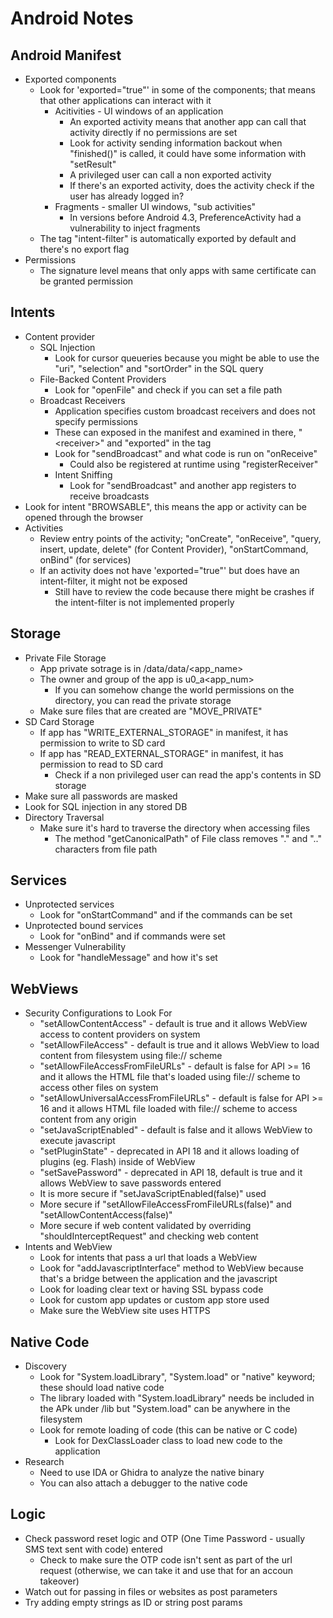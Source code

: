 # Android Notes
## Android Manifest
* Exported components
  * Look for 'exported="true"' in some of the components; that means that other applications can interact with it
    * Acitivities - UI windows of an application
      * An exported activity means that another app can call that activity directly if no permissions are set
      * Look for activity sending information backout when "finished()" is called, it could have some information with "setResult"
      * A privileged user can call a non exported activity
      * If there's an exported activity, does the activity check if the user has already logged in?
    * Fragments - smaller UI windows, "sub activities"
      * In versions before Android 4.3, PreferenceActivity had a vulnerability to inject fragments
  * The tag "intent-filter" is automatically exported by default and there's no export flag
* Permissions
  * The signature level means that only apps with same certificate can be granted permission
## Intents
* Content provider
  * SQL Injection
    * Look for cursor queueries because you might be able to use the "uri", "selection" and "sortOrder" in the SQL query
  * File-Backed Content Providers
    * Look for "openFile" and check if you can set a file path
  * Broadcast Receivers
    * Application specifies custom broadcast receivers and does not specify permissions
    * These can exposed in the manifest and examined in there, "<receiver\>" and "exported" in the tag
    * Look for "sendBroadcast" and what code is run on "onReceive"
      * Could also be registered at runtime using "registerReceiver"
    * Intent Sniffing
      * Look for "sendBroadcast" and another app registers to receive broadcasts
* Look for intent "BROWSABLE", this means the app or activity can be opened through the browser
* Activities
  * Review entry points of the activity; "onCreate", "onReceive", "query, insert, update, delete" (for Content Provider), "onStartCommand, onBind" (for services)
  * If an activity does not have 'exported="true"' but does have an intent-filter, it might not be exposed
    * Still have to review the code because there might be crashes if the intent-filter is not implemented properly
## Storage
* Private File Storage
  * App private sotrage is in /data/data/<app_name>
  * The owner and group of the app is u0_a<app_num>
    * If you can somehow change the world permissions on the directory, you can read the private storage
  * Make sure files that are created are "MOVE_PRIVATE"
* SD Card Storage
  * If app has "WRITE_EXTERNAL_STORAGE" in manifest, it has permission to write to SD card
  * If app has "READ_EXTERNAL_STORAGE" in manifest, it has permission to read to SD card
    * Check if a non privileged user can read the app's contents in SD storage
* Make sure all passwords are masked
* Look for SQL injection in any stored DB
* Directory Traversal
  * Make sure it's hard to traverse the directory when accessing files
    * The method "getCanonicalPath" of File class removes "." and ".." characters from file path
## Services
* Unprotected services
  * Look for "onStartCommand" and if the commands can be set
* Unprotected bound services
  * Look for "onBind" and if commands were set
* Messenger Vulnerability
  * Look for "handleMessage" and how it's set
## WebViews
* Security Configurations to Look For
  * "setAllowContentAccess" - default is true and it allows WebView access to content providers on system
  * "setAllowFileAccess" - default is true and it allows WebView to load content from filesystem using file:// scheme
  * "setAllowFileAccessFromFileURLs" - default is false for API >= 16 and it allows the HTML file that's loaded using file:// scheme to access other files on system
  * "setAllowUniversalAccessFromFileURLs" - default is false for API >= 16 and it allows HTML file loaded with file:// scheme to access content from any origin
  * "setJavaScriptEnabled" - default is false and it allows WebView to execute javascript
  * "setPluginState" - deprecated in API 18 and it allows loading of plugins (eg. Flash) inside of WebView
  * "setSavePassword" - deprecated in API 18, default is true and it allows WebView to save passwords entered
  * It is more secure if "setJavaScriptEnabled(false)" used
  * More secure if "setAllowFileAccessFromFileURLs(false)" and "setAllowContentAccess(false)"
  * More secure if web content validated by overriding "shouldInterceptRequest" and checking web content
* Intents and WebView
  * Look for intents that pass a url that loads a WebView
  * Look for "addJavascriptInterface" method to WebView because that's a bridge between the application and the javascript
  * Look for loading clear text or having SSL bypass code
  * Look for custom app updates or custom app store used
  * Make sure the WebView site uses HTTPS
## Native Code
* Discovery
  * Look for "System.loadLibrary", "System.load" or "native" keyword; these should load native code
  * The library loaded with "System.loadLibrary" needs be included in the APk under /lib but "System.load" can be anywhere in the filesystem
  * Look for remote loading of code (this can be native or C code)
    * Look for DexClassLoader class to load new code to the application
* Research
  * Need to use IDA or Ghidra to analyze the native binary
  * You can also attach a debugger to the native code
## Logic
* Check password reset logic and OTP (One Time Password - usually SMS text sent with code) entered
  * Check to make sure the OTP code isn't sent as part of the url request (otherwise, we can take it and use that for an accoun takeover)
* Watch out for passing in files or websites as post parameters
* Try adding empty strings as ID or string post params

